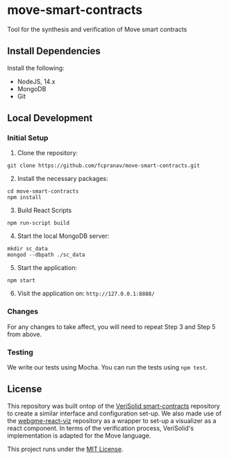 # move-smart-contracts
Tool for the synthesis and verification of Move smart contracts

## Install Dependencies

Install the following: 
- NodeJS, 14.x
- MongoDB
- Git

## Local Development

### Initial Setup

1. Clone the repository: 
``` 
git clone https://github.com/fcpranav/move-smart-contracts.git
```

2. Install the necessary packages: 
```
cd move-smart-contracts
npm install
```

3. Build React Scripts
```
npm run-script build
```

4. Start the local MongoDB server: 
```
mkdir sc_data
mongod --dbpath ./sc_data
```

5. Start the application: 
```
npm start
```

6. Visit the application on: `http://127.0.0.1:8888/`

### Changes

For any changes to take affect, you will need to repeat Step 3 and Step 5 from above.

### Testing

We write our tests using Mocha. You can run the tests using `npm test`.

## License

This repository was built ontop of the [VeriSolid smart-contracts](https://github.com/anmavrid/smart-contracts) repository to create a similar interface and configuration set-up. We also made use of the [webgme-react-viz](https://github.com/pmeijer/webgme-react-viz) repository as a wrapper to set-up a visualizer as a react component. In terms of the verification process, VeriSolid's implementation is adapted for the Move language.

This project runs under the [MIT License](LICENSE).
